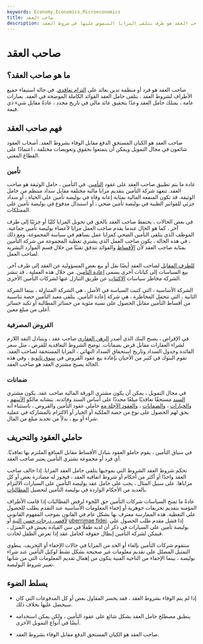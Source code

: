 ```yaml
---
keywords: Economy,Economics,Microeconomics
title: صاحب العقد
description: صاحب العقد هو طرف يتلقى المزايا المنصوص عليها في شروط العقد.
---
```


# صاحب العقد
## ما هو صاحب العقد؟

صاحب العقد هو فرد أو منظمة تدين بعائد على [التزام تعاقدي](/obligation). في حالة استيفاء جميع الأطراف لشروط العقد ، يتلقى حامل العقد الفوائد الكاملة الموضحة في العقد. بعبارات عامة ، يمتلك حامل العقد وعدًا بتحقيق عائد مالي في تاريخ محدد ، عادةً مقابل شيء ذي قيمة.

## فهم صاحب العقد

صاحب العقد هو الكيان المستحق الدفع مقابل الوفاء بشروط العقد. أصحاب العقود شائعون في مجال التمويل ويمكن أن يتمتعوا بحقوق وتعويضات مختلفة ، اعتمادًا على القطاع المعني.

### تأمين

عادة ما يتم تطبيق صاحب العقد على عقود [التأمين](/insurance). في التأمين ، حامل الوثيقة هو صاحب العقد. تتعهد شركة التأمين بتقديم مزايا مالية مختلفة مقابل سداد منتظم من حامل الوثيقة. قد تكون المنفعة المالية بمثابة إعانة وفاة في بوليصة تأمين على الحياة ، أو سداد جزئي للفواتير الطبية في بوليصة تأمين صحي ، أو استبدال مدفوع في بوليصة تأمين على الممتلكات.

في بعض الحالات ، يحتفظ صاحب العقد بالحق في تحويل المزايا كليًا أو جزئيًا إلى طرف آخر ، كما هو الحال عندما يقدم صاحب العمل مزايا لأعضاء بوليصة تأمين جماعية. الموظف الذي يتلقى التأمين الصحي كمزايا عمل يساهم في سياسة المجموعة. ومع ذلك ، في هذه الحالة ، يكون صاحب العمل الذي يشتري تغطية المجموعة من شركة التأمين بمثابة صاحب العقد لأن [الأقساط](/insurance-premium) والفوائد تتدفق تقنيًا من خلال قسم الموارد البشرية لصاحب العمل.

[للطرف المقابل](/counterparty) لصاحب العقد أيضًا نقل أو بيع بعض المسؤولية عن العقد إلى طرف آخر. بيع السياسات إلى كيانات أخرى يسمى [إعادة التأمين](/reinsurance). من خلال هذه العملية ، قد تنشر الشركة مخاطر سياسات [الاكتتاب](/insurance-underwriter) عن طريق التنازل عنها لشركات التأمين الأخرى.

الشركة الأساسية ، التي كتبت السياسة في الأصل ، هي الشركة المتنازلة ، بينما الشركة الثانية ، التي تتحمل المخاطرة ، هي شركة إعادة التأمين. يتلقى معيد التأمين حصة تناسبية من أقساط التأمين مقابل الحصول على نسبة مئوية من خسائر المطالبة أو تكبد خسائر أعلى من مبلغ معين.

### القروض المصرفية

في الإقراض ، يصبح البنك الذي أصدر [الرهن العقاري](/mortgage) صاحب عقد ، ويتبادل النقد اللازم لشراء العقارات مقابل قرض بضمانات. توضح الشروط التعاقدية للقرض ، مثل سعر الفائدة وجدول السداد وتاريخ استحقاق السداد النهائي ، المزايا المستحقة لصاحب العقد. تقوم البنوك في كثير من الأحيان بإعادة بيع عقود القروض في [سوق ثانوية](/secondarymarket) ، وفي هذه الحالة يصبح مشتري العقد هو صاحب العقد.

### ضمانات

في مجال التمويل ، يمكن أن يكون مشتري الورقة المالية صاحب عقد. يكون مشتري [السند](/bond) مستحقًا تعاقديًا مبلغًا محددًا على أساس السند وفائدته. يتشابه مالكو [الأسهم](/stock) ، [والخيارات](/stockoption) ، [والضمانات](/warrant) ، [والعقود الآجلة مع](/futurescontract) حاملي عقود التأمين والقروض ، باستثناء أنه يحق لهم الحصول على نوع من حصة الملكية أو الخيار أو الالتزام بالمشاركة في عملية شراء أو بيع ، بدلاً من تحديد مبلغ من المال.

## حاملي العقود والتحريف

في سياق التأمين ، يقوم حاملو العقود بتبادل الأقساط مقابل المنافع الملتزم بها تعاقديًا. أي فرد أو مجموعة تشتري التأمين يعتبر صاحب العقد.

تحكم شروط العقد الشروط التي بموجبها يتلقى حامل العقد المزايا. إذا خالف صاحب العقد واحدًا أو أكثر من أحكام أو شروط اتفاقية العقد ، فيجوز له مصادرة بعض أو كل مزاياها. على سبيل المثال ، يجب على حامل عقد بوليصة التأمين على السيارات الالتزام بالعديد من الأحكام الواردة في بوليصة التأمين لتحصيل [المطالبات](/insurance_claim).

عادةً ما تمنح السياسات شركات التأمين حق اللجوء لرفض المطالبات إذا قامت الأطراف المؤمنة بتقديم تحريفات جوهرية أو إخفاء المعلومات الأساسية عند التقدم بطلب للحصول على التغطية. هذه الممارسة معترف بها بشكل عام في القانون بموجب المفهوم القانوني [لأقصى درجات حسن النية](/doctrineofutmostgoodfaith) أو [uberrimae fidei](/uberrimae-fidei-contract). إذا فشل مقدم طلب الحصول على بوليصة تأمين على السيارات في ذكر أن لديه طفلًا في سن القيادة يعيش في المنزل ، فيمكن لشركة التأمين إبطال حقوقه كحامل عقد إذا تعرض الطفل لحادث.

ستقوم شركات التأمين بإلغاء أو الحد من المزايا في حالات الإخفاء أو التحريف. ينطوي التمثيل المضلل على تقديم معلومات غير صحيحة بشكل نشط لوكيل التأمين عند شراء بوليصة ، بينما الإخفاء من الناحية الفنية يتكون من إهمال تقديم المعلومات التي من شأنها تغيير شروط البوليصة.

## يسلط الضوء

- إذا لم يتم الوفاء بشروط العقد ، فقد يخسر المقاول بعض أو كل المدفوعات التي كان سيحصل عليها بخلاف ذلك.

- ينطبق مصطلح حامل العقد بشكل شائع على عقود التأمين ، ولكن يمكن استخدامه أيضًا في أنواع التمويل الأخرى.

- صاحب العقد هو الكيان المستحق الدفع مقابل الوفاء بشروط العقد.

